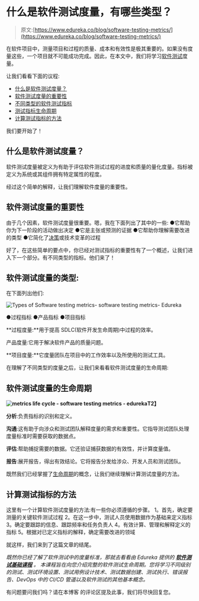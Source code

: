 # 什么是软件测试度量，有哪些类型？

> 原文:[https://www.edureka.co/blog/software-testing-metrics/](https://www.edureka.co/blog/software-testing-metrics/)

在软件项目中，测量项目和过程的质量、成本和有效性是极其重要的。如果没有度量这些，一个项目就不可能成功完成。因此，在本文中，我们将学习[软件测试](https://www.edureka.co/blog/software-testing-tutorial/)度量。

让我们看看下面的议程:

*   [什么是软件测试度量？](#Whatissoftwaretestingmetrics?)
*   [软件测试度量的重要性](#Importanceofsoftwaretestingmetrics)
*   [不同类型的软件测试指标](#Differenttypesofsoftwaretestingmetrics)
*   [测试指标生命周期](#Testmetricslifecycle)
*   [计算测试指标的方法](#Methodtocalculatetestmetric)

我们要开始了！

## **什么是软件测试度量？**

软件测试度量被定义为有助于评估软件测试过程的进度和质量的量化度量。指标被定义为系统或其组件拥有特定属性的程度。

经过这个简单的解释，让我们理解软件度量的重要性。

## **软件测试度量的重要性**

由于几个因素，软件测试度量很重要。嗯，我在下面列出了其中的一些: ●它帮助你为下一阶段的活动做出决定 ●它是主张或预测的证据 ●它帮助你理解需要改进的类型 ●它简化了[决策](https://www.edureka.co/blog/decision-table-in-software-testing/)或技术变革的过程

好了，在这些简单的要点中，你已经对测试指标的重要性有了一个概述，让我们进入下一个部分。有不同类型的指标。他们来了！

## **软件测试度量的类型:**

在下面列出他们:

![Types of Software testing metrics- software testing metrics- Edureka](../Images/3a1e7cf225b55346bc8e3a80226d76f8.png)

●过程指标 ●产品指标 ●项目指标

**过程度量:**用于提高 SDLC(软件开发生命周期)中过程的效率。

产品度量:它用于解决软件产品的质量问题。

**项目度量:**它度量团队在项目中的工作效率以及所使用的测试工具。

在理解了不同类型的度量之后，让我们来看看软件测试度量的生命周期:

## 软件测试度量的生命周期

**![metrics life cycle - software testing metrics - edureka](../Images/0a16e009bc4c902aa53ecd137e120cb4.png)T2】**

**分析**:负责指标的识别和定义。

**沟通**:这有助于向涉众和测试团队解释度量的需求和重要性。它指导测试团队处理度量标准时需要获取的数据点。

**评估**:帮助捕捉需要的数据。它还验证捕获数据的有效性，并计算度量值。

**报告**:展开报告，得出有效结论。它将报告分发给涉众、开发人员和测试团队。

既然我们已经掌握了[生命周期](https://www.edureka.co/blog/software-testing-life-cycle/)的概念，让我们继续理解计算测试度量的方法。

## **计算测试指标的方法**

这里有一个计算软件测试度量的方法:有一些你必须遵循的步骤。 1。首先，确定要测量的关键软件测试过程 2。在这一步中，测试人员使用数据作为基础来定义指标 3。确定要跟踪的信息、跟踪频率和任务负责人 4。有效计算、管理和解释定义的指标 5。根据对已定义指标的解释，确定需要改进的领域

就这样，我们来到了这篇文章的结尾。

*既然你已经了解了软件测试中的度量标准，那就去看看由* *Edureka 提供的* [***软件测试基础课程***](https://www.edureka.co/software-testing-fundamentals-training) *。* *本课程旨在向您介绍完整的软件测试生命周期。您将学习不同级别的测试、测试环境设置、测试用例设计技术、测试数据创建、测试执行、错误报告、DevOps 中的 CI/CD 管道以及软件测试的其他基本概念。*

有问题要问我们吗？请在本博客  的评论区提及此事，我们将尽快回复您。